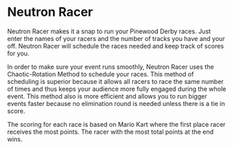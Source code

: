 # Neutron Racer

Neutron Racer makes it a snap to run your Pinewood Derby races. Just enter the names of your racers and the number of tracks you have and your off.  Neutron Racer will schedule the races needed and keep track of scores for you.

In order to make sure your event runs smoothly, Neutron Racer uses the Chaotic-Rotation Method to schedule your races.  This method of scheduling is superior because it allows all racers to race the same number of times and thus keeps your audience more fully engaged during the whole event.  This method also is more efficient and allows you to run bigger events faster because no elimination round is needed unless there is a tie in score.

The scoring for each race is based on Mario Kart where the first place racer receives the most points.  The racer with the most total points at the end wins.

